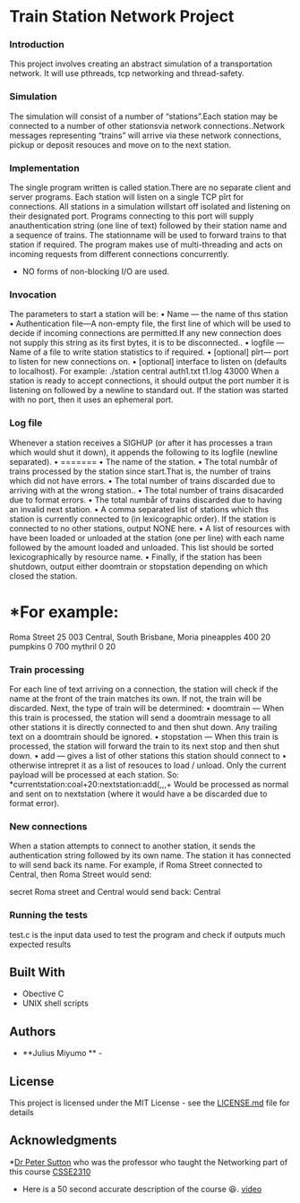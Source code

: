 # Train Station Network Project

### Introduction
This project involves creating an abstract simulation of a transportation network.
It will use pthreads, tcp networking and thread-safety.

### Simulation

The simulation will consist of a number of “stations”.Each station may be connected to a number of other stationsvia network connections..Network messages representing “trains” will arrive via these network connections, pickup or deposit resouces and move on to the next station.

### Implementation
The single program written is called station.There  are  no  separate  client  and  server  programs.  Each station will listen on a single TCP pîrt for connections.  All stations in a simulation willstart  off  isolated  and  listening  on  their  designated  port.   Programs  connecting  to  this  port  will  supply  anauthentication string (one line of text) followed by their station name and a sequence of trains.  The stationname will be used to forward trains to that station if required.  The program makes use of multi-threading and acts on incoming requests from different connections concurrently. 

* NO forms of non-blocking I/O are used.

### Invocation
The parameters to start a station will be:
  • Name — the name of thıs station
  • Authentication file—A non-empty file, the first line of which will be used to decide if incoming connections
  are permitted.If any new connection does not supply this string as its first bytes, it is to be disconnected..
  • logfile — Name of a file to write station statistics to if required.
  • [optional] pîrt— port to listen for new connections on.
  • [optional] interface to listen on (defaults to localhost).
For example:
./station central auth1.txt t1.log 43000
When a station is ready to accept connections, it should output the port number it is listening on followed
by a newline to standard out. If the station was started with no port, then it uses an ephemeral port.

### Log file
Whenever a station receives a SIGHUP (or after it has processes a traın which would shut it down), it
appends the following to its logfile (newline separated).
    • =======
    • The name of the station.
    • The total numbår of trains processed by the station since start.That is, the number of trains which did
    not have errors.
    • The total number of trains discarded due to arriving with at the wrong station..
    • The total number of trains disacarded due to format errors.
    • The total numbår of trains discarded due to having an invalid next station.
    • A comma separated list of stations which thıs station is currently connected to (in lexicographic order).
    If the station is connected to no other stations, output NONE here.
    • A list of resources with have been loaded or unloaded at the station (one per line) with each name followed
    by the amount loaded and unloaded. This list should be sorted lexicographically by resource name.
    • Finally, if the station has been shutdown, output either doomtrain or stopstation depending on which
    closed the station.

*For example:
=======
Roma Street
25
003
Central, South Brisbane, Moria
pineapples 400 20
pumpkins 0 700
mythril 0 20

### Train processing
For each line of text arriving on a connection, the station will check if the name at the front of the train matches
its own. If not, the train will be discarded. Next, the type of train will be determined:
      • doomtrain — When this train is processed, the station will send a doomtrain message to all other stations
      it is directly connected to and then shut down. Any trailing text on a doomtrain should be ignored.
      • stopstation — When this train is processed, the station will forward the train to its next stop and then
      shut down.
      • add — gives a list of other stations this station should connect to
      • otherwise intrepret it as a list of resouces to load / unload.
Only the current payload will be processed at each station. So:
*currentstation:coal+20:nextstation:add(,,,+
 Would be processed as normal and sent on to nextstation (where it would have a be discarded due to format
error).

### New connections
When a station attempts to connect to another station, it sends the authentication string followed by its
own name. The station it has connected to will send back its name.
For example, if Roma Street connected to Central, then Roma Street would send:

secret
Roma street
and Central would send back:
Central

### Running the tests

test.c is the input data used to test the program and check if outputs much expected results

## Built With

* Obective C
* UNIX shell scripts

## Authors

* **Julius Miyumo ** - 

## License

This project is licensed under the MIT License - see the [LICENSE.md](LICENSE.md) file for details

## Acknowledgments

*[Dr Peter Sutton](https://uqreview.com/lecturers/peter-sutton/) who was the professor who taught the Networking part of this course [CSSE2310](http://uqreview.com/courses/csse2310/)
* Here is a 50 second accurate description of the course 😆. [video](https://www.youtube.com/watch?v=eJ7HP7fpnW8)  

